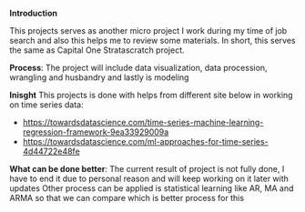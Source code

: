 **Introduction**

This projects serves as another micro project I work during my time of job search and also this helps me to review some materials. 
In short, this serves the same as Capital One Stratascratch project.

**Process**:
The project will include data visualization, data procession, wrangling and husbandry and lastly is modeling 

**Inisght**
This projects is done with helps from different site below in working on time series data:
- https://towardsdatascience.com/time-series-machine-learning-regression-framework-9ea33929009a 
- https://towardsdatascience.com/ml-approaches-for-time-series-4d44722e48fe

**What can be done better**:
The current result of project is not fully done, I have to end it due to personal reason and will keep working on it later with updates
Other process can be applied is statistical learning like AR, MA and ARMA so that we can compare which is better process for this
